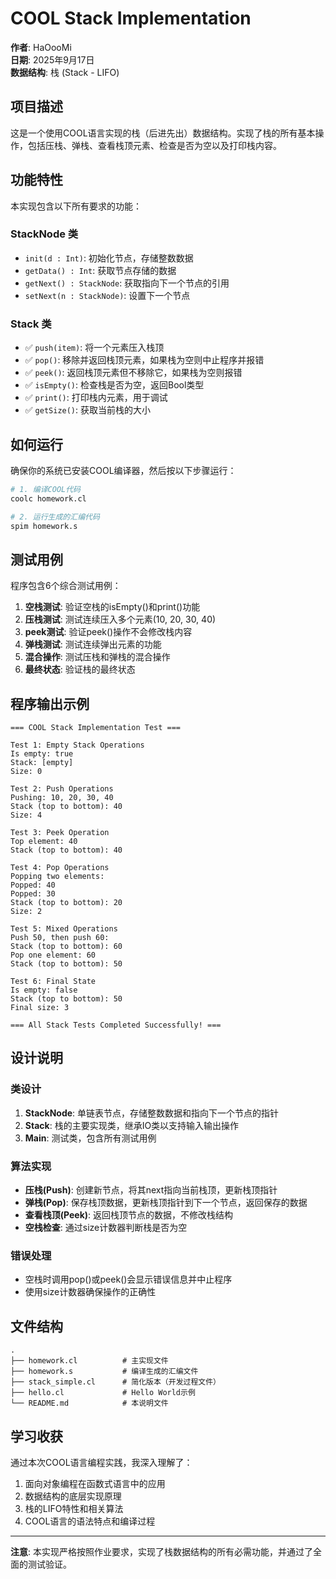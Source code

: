 # COOL Stack Implementation

**作者**: HaOooMi  
**日期**: 2025年9月17日  
**数据结构**: 栈 (Stack - LIFO)

## 项目描述

这是一个使用COOL语言实现的栈（后进先出）数据结构。实现了栈的所有基本操作，包括压栈、弹栈、查看栈顶元素、检查是否为空以及打印栈内容。

## 功能特性

本实现包含以下所有要求的功能：

### StackNode 类
- `init(d : Int)`: 初始化节点，存储整数数据
- `getData() : Int`: 获取节点存储的数据
- `getNext() : StackNode`: 获取指向下一个节点的引用
- `setNext(n : StackNode)`: 设置下一个节点

### Stack 类
- ✅ `push(item)`: 将一个元素压入栈顶
- ✅ `pop()`: 移除并返回栈顶元素，如果栈为空则中止程序并报错
- ✅ `peek()`: 返回栈顶元素但不移除它，如果栈为空则报错
- ✅ `isEmpty()`: 检查栈是否为空，返回Bool类型
- ✅ `print()`: 打印栈内元素，用于调试
- ✅ `getSize()`: 获取当前栈的大小

## 如何运行

确保你的系统已安装COOL编译器，然后按以下步骤运行：

```bash
# 1. 编译COOL代码
coolc homework.cl

# 2. 运行生成的汇编代码
spim homework.s
```

## 测试用例

程序包含6个综合测试用例：

1. **空栈测试**: 验证空栈的isEmpty()和print()功能
2. **压栈测试**: 测试连续压入多个元素(10, 20, 30, 40)
3. **peek测试**: 验证peek()操作不会修改栈内容
4. **弹栈测试**: 测试连续弹出元素的功能
5. **混合操作**: 测试压栈和弹栈的混合操作
6. **最终状态**: 验证栈的最终状态

## 程序输出示例

```
=== COOL Stack Implementation Test ===

Test 1: Empty Stack Operations
Is empty: true
Stack: [empty]
Size: 0

Test 2: Push Operations
Pushing: 10, 20, 30, 40
Stack (top to bottom): 40
Size: 4

Test 3: Peek Operation
Top element: 40
Stack (top to bottom): 40

Test 4: Pop Operations
Popping two elements:
Popped: 40
Popped: 30
Stack (top to bottom): 20
Size: 2

Test 5: Mixed Operations
Push 50, then push 60:
Stack (top to bottom): 60
Pop one element: 60
Stack (top to bottom): 50

Test 6: Final State
Is empty: false
Stack (top to bottom): 50
Final size: 3

=== All Stack Tests Completed Successfully! ===
```

## 设计说明

### 类设计
1. **StackNode**: 单链表节点，存储整数数据和指向下一个节点的指针
2. **Stack**: 栈的主要实现类，继承IO类以支持输入输出操作
3. **Main**: 测试类，包含所有测试用例

### 算法实现
- **压栈(Push)**: 创建新节点，将其next指向当前栈顶，更新栈顶指针
- **弹栈(Pop)**: 保存栈顶数据，更新栈顶指针到下一个节点，返回保存的数据
- **查看栈顶(Peek)**: 返回栈顶节点的数据，不修改栈结构
- **空栈检查**: 通过size计数器判断栈是否为空

### 错误处理
- 空栈时调用pop()或peek()会显示错误信息并中止程序
- 使用size计数器确保操作的正确性

## 文件结构
```
.
├── homework.cl          # 主实现文件
├── homework.s           # 编译生成的汇编文件
├── stack_simple.cl      # 简化版本（开发过程文件）
├── hello.cl             # Hello World示例
└── README.md            # 本说明文件
```

## 学习收获

通过本次COOL语言编程实践，我深入理解了：
1. 面向对象编程在函数式语言中的应用
2. 数据结构的底层实现原理
3. 栈的LIFO特性和相关算法
4. COOL语言的语法特点和编译过程

---

**注意**: 本实现严格按照作业要求，实现了栈数据结构的所有必需功能，并通过了全面的测试验证。